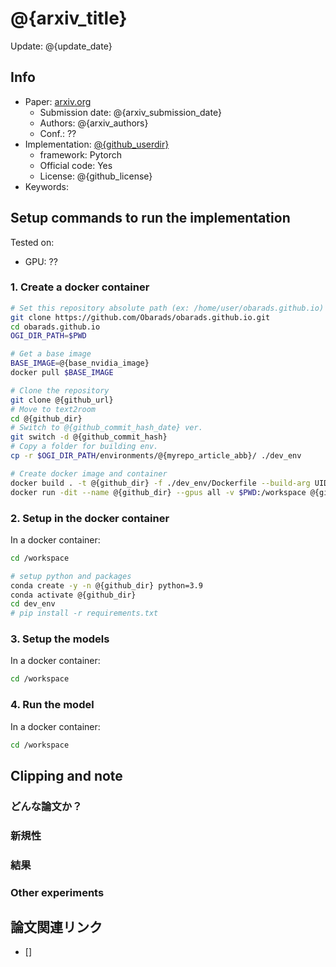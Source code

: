 # @{arxiv_title}

Update: @{update_date}

## Info
- Paper: [arxiv.org](@{arxiv_url})
  - Submission date: @{arxiv_submission_date}
  - Authors: @{arxiv_authors}
  - Conf.: ??
- Implementation: [@{github_userdir}](@{github_url})
  - framework: Pytorch
  - Official code: Yes
  - License: @{github_license}
- Keywords: 

## Setup commands to run the implementation
Tested on:
- GPU: ??

### 1. Create a docker container
```bash
# Set this repository absolute path (ex: /home/user/obarads.github.io)
git clone https://github.com/Obarads/obarads.github.io.git
cd obarads.github.io
OGI_DIR_PATH=$PWD

# Get a base image
BASE_IMAGE=@{base_nvidia_image}
docker pull $BASE_IMAGE

# Clone the repository
git clone @{github_url}
# Move to text2room
cd @{github_dir}
# Switch to @{github_commit_hash_date} ver.
git switch -d @{github_commit_hash}
# Copy a folder for building env.
cp -r $OGI_DIR_PATH/environments/@{myrepo_article_abb}/ ./dev_env

# Create docker image and container
docker build . -t @{github_dir} -f ./dev_env/Dockerfile --build-arg UID=$(id -u) --build-arg GID=$(id -g) --build-arg BASE_IMAGE=$BASE_IMAGE
docker run -dit --name @{github_dir} --gpus all -v $PWD:/workspace @{github_dir}
```

### 2. Setup in the docker container
In a docker container:
```bash
cd /workspace

# setup python and packages
conda create -y -n @{github_dir} python=3.9
conda activate @{github_dir}
cd dev_env
# pip install -r requirements.txt
```

### 3. Setup the models
In a docker container:
```bash
cd /workspace
```

### 4. Run the model
In a docker container:
```bash
cd /workspace
```

## Clipping and note
### どんな論文か？

### 新規性

### 結果

### Other experiments

## 論文関連リンク
- [] 

